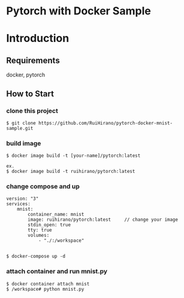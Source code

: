 # Pytorch with Docker Sample

# Introduction

## Requirements

docker, pytorch

## How to Start

### clone this project

```
$ git clone https://github.com/RuiHirano/pytorch-docker-mnist-sample.git
```

### build image

```
$ docker image build -t [your-name]/pytorch:latest

ex.
$ docker image build -t ruihirano/pytorch:latest
```

### change compose and up

```
version: "3"
services:
    mnist:
        container_name: mnist
        image: ruihirano/pytorch:latest		// change your image
        stdin_open: true
        tty: true
        volumes:
            - "./:/workspace"


```

```
$ docker-compose up -d
```

### attach container and run mnist.py

```
$ docker container attach mnist
$ /workspace# python mnist.py
```
